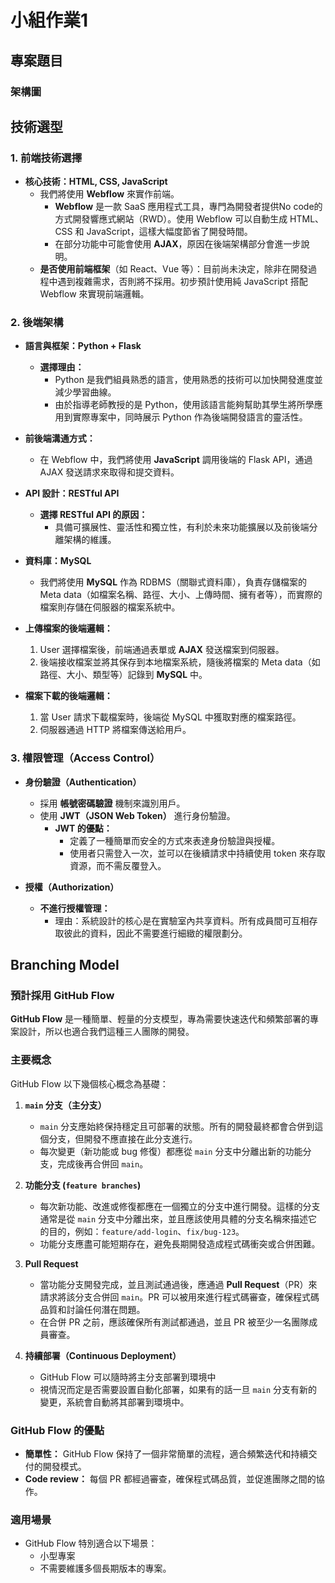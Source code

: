 # 小組作業1

## 專案題目

### 架構圖

## 技術選型

### 1. 前端技術選擇

- **核心技術：HTML, CSS, JavaScript**
  - 我們將使用 **Webflow** 來實作前端。
    - **Webflow** 是一款 SaaS 應用程式工具，專門為開發者提供No code的方式開發響應式網站（RWD）。使用 Webflow 可以自動生成 HTML、CSS 和 JavaScript，這樣大幅度節省了開發時間。
    - 在部分功能中可能會使用 **AJAX**，原因在後端架構部分會進一步說明。
  - **是否使用前端框架**（如 React、Vue 等）：目前尚未決定，除非在開發過程中遇到複雜需求，否則將不採用。初步預計使用純 JavaScript 搭配 Webflow 來實現前端邏輯。

### 2. 後端架構

- **語言與框架：Python + Flask**
  - **選擇理由：**
    - Python 是我們組員熟悉的語言，使用熟悉的技術可以加快開發進度並減少學習曲線。
    - 由於指導老師教授的是 Python，使用該語言能夠幫助其學生將所學應用到實際專案中，同時展示 Python 作為後端開發語言的靈活性。
  
- **前後端溝通方式：**
  - 在 Webflow 中，我們將使用 **JavaScript** 調用後端的 Flask API，通過 AJAX 發送請求來取得和提交資料。
  
- **API 設計：RESTful API**
  - **選擇 RESTful API 的原因：**
    - 具備可擴展性、靈活性和獨立性，有利於未來功能擴展以及前後端分離架構的維護。
  
- **資料庫：MySQL**
  - 我們將使用 **MySQL** 作為 RDBMS（關聯式資料庫），負責存儲檔案的 Meta data（如檔案名稱、路徑、大小、上傳時間、擁有者等），而實際的檔案則存儲在伺服器的檔案系統中。
  
- **上傳檔案的後端邏輯：**
  1. User 選擇檔案後，前端通過表單或 **AJAX** 發送檔案到伺服器。
  2. 後端接收檔案並將其保存到本地檔案系統，隨後將檔案的 Meta data（如路徑、大小、類型等）記錄到 **MySQL** 中。
  
- **檔案下載的後端邏輯：**
  1. 當 User 請求下載檔案時，後端從 MySQL 中獲取對應的檔案路徑。
  2. 伺服器通過 HTTP 將檔案傳送給用戶。

### 3. 權限管理（Access Control）

- **身份驗證（Authentication）**
  - 採用 **帳號密碼驗證** 機制來識別用戶。
  - 使用 **JWT（JSON Web Token）** 進行身份驗證。
    - **JWT 的優點：**
      - 定義了一種簡單而安全的方式來表達身份驗證與授權。
      - 使用者只需登入一次，並可以在後續請求中持續使用 token 來存取資源，而不需反覆登入。
  
- **授權（Authorization）**
  - **不進行授權管理：**
    - 理由：系統設計的核心是在實驗室內共享資料。所有成員間可互相存取彼此的資料，因此不需要進行細緻的權限劃分。

## Branching Model
### 預計採用 GitHub Flow 

**GitHub Flow** 是一種簡單、輕量的分支模型，專為需要快速迭代和頻繁部署的專案設計，所以也適合我們這種三人團隊的開發。

### 主要概念

GitHub Flow 以下幾個核心概念為基礎：

1. **`main` 分支（主分支）**
   - `main` 分支應始終保持穩定且可部署的狀態。所有的開發最終都會合併到這個分支，但開發不應直接在此分支進行。
   - 每次變更（新功能或 bug 修復）都應從 `main` 分支中分離出新的功能分支，完成後再合併回 `main`。

2. **功能分支 (`feature branches`)**
   - 每次新功能、改進或修復都應在一個獨立的分支中進行開發。這樣的分支通常是從 `main` 分支中分離出來，並且應該使用具體的分支名稱來描述它的目的，例如：`feature/add-login`、`fix/bug-123`。
   - 功能分支應盡可能短期存在，避免長期開發造成程式碼衝突或合併困難。

3. **Pull Request**
   - 當功能分支開發完成，並且測試通過後，應通過 **Pull Request**（PR）來請求將該分支合併回 `main`。PR 可以被用來進行程式碼審查，確保程式碼品質和討論任何潛在問題。
   - 在合併 PR 之前，應該確保所有測試都通過，並且 PR 被至少一名團隊成員審查。

4. **持續部署（Continuous Deployment）**
   - GitHub Flow 可以隨時將主分支部署到環境中
   - 視情況而定是否需要設置自動化部署，如果有的話一旦 `main` 分支有新的變更，系統會自動將其部署到環境中。

### GitHub Flow 的優點

- **簡單性：** GitHub Flow 保持了一個非常簡單的流程，適合頻繁迭代和持續交付的開發模式。
- **Code review：** 每個 PR 都經過審查，確保程式碼品質，並促進團隊之間的協作。

### 適用場景
- GitHub Flow 特別適合以下場景：
  - 小型專案
  - 不需要維護多個長期版本的專案。

